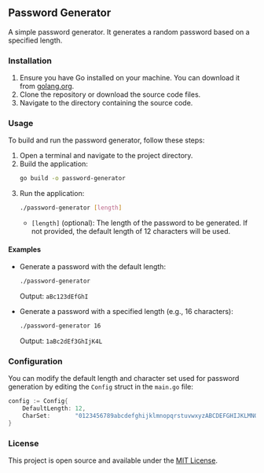 ## Password Generator

A simple password generator. It generates a random password based on a specified length.

### Installation

1. Ensure you have Go installed on your machine. You can download it from [golang.org](https://golang.org/dl/).
2. Clone the repository or download the source code files.
3. Navigate to the directory containing the source code.

### Usage

To build and run the password generator, follow these steps:

1. Open a terminal and navigate to the project directory.
2. Build the application:
   ```sh
   go build -o password-generator
   ```
3. Run the application:
   ```sh
   ./password-generator [length]
   ```
   - `[length]` (optional): The length of the password to be generated. If not provided, the default length of 12 characters will be used.

#### Examples

- Generate a password with the default length:
  ```sh
  ./password-generator
  ```
  Output: `aBc123dEfGhI`

- Generate a password with a specified length (e.g., 16 characters):
  ```sh
  ./password-generator 16
  ```
  Output: `1aBc2dEf3GhIjK4L`

### Configuration

You can modify the default length and character set used for password generation by editing the `Config` struct in the `main.go` file:
```go
config := Config{
	DefaultLength: 12,
	CharSet:       "0123456789abcdefghijklmnopqrstuvwxyzABCDEFGHIJKLMNOPQRSTUVWXYZ",
}
```

### License

This project is open source and available under the [MIT License](LICENSE).
